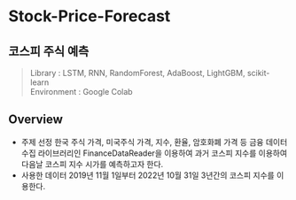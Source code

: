 # Stock-Price-Forecast
## 코스피 주식 예측
> Library : LSTM, RNN, RandomForest, AdaBoost, LightGBM, scikit-learn  
> Environment : Google Colab
## Overview
* 주제 선정
한국 주식 가격, 미국주식 가격, 지수, 환율, 암호화폐 가격 등 금융 데이터 수집 라이브러리인 FinanceDataReader을 이용하여 과거 코스피 지수를 이용하여 다음날 코스피 지수 시가를 예측하고자 한다.
* 사용한 데이터
2019년 11월 1일부터 2022년 10월 31일 3년간의 코스피 지수를 이용한다.
